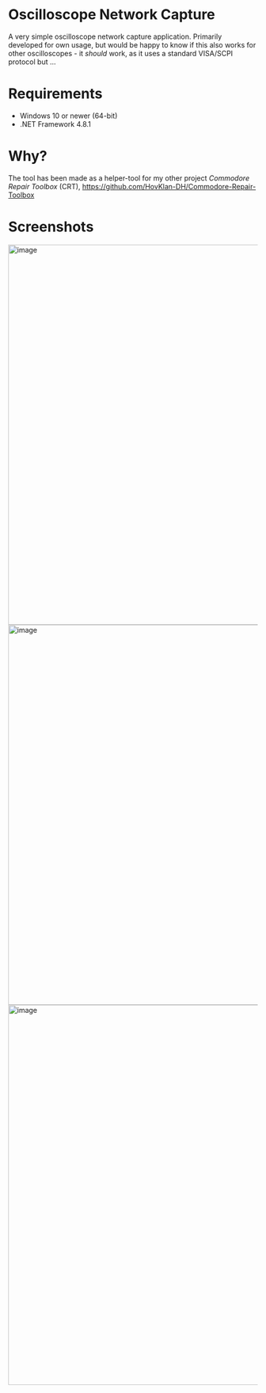 # Oscilloscope Network Capture

A very simple oscilloscope network capture application. Primarily developed for own usage, but would be happy to know if this also works for other oscilloscopes - it _should_ work, as it uses a standard VISA/SCPI protocol but ...

# Requirements

* Windows 10 or newer (64-bit)
* .NET Framework 4.8.1

# Why?

The tool has been made as a helper-tool for my other project _Commodore Repair Toolbox_ (CRT), https://github.com/HovKlan-DH/Commodore-Repair-Toolbox

# Screenshots

<img width="900" height="768" alt="image" src="https://github.com/user-attachments/assets/85f0160b-8f50-4773-89ad-87f54999c2da" />

<img width="900" height="768" alt="image" src="https://github.com/user-attachments/assets/715ba5e3-de8f-4a74-bb99-ad1026361d06" />

<img width="900" height="768" alt="image" src="https://github.com/user-attachments/assets/d2f426d2-f189-4197-9547-598805969925" />
